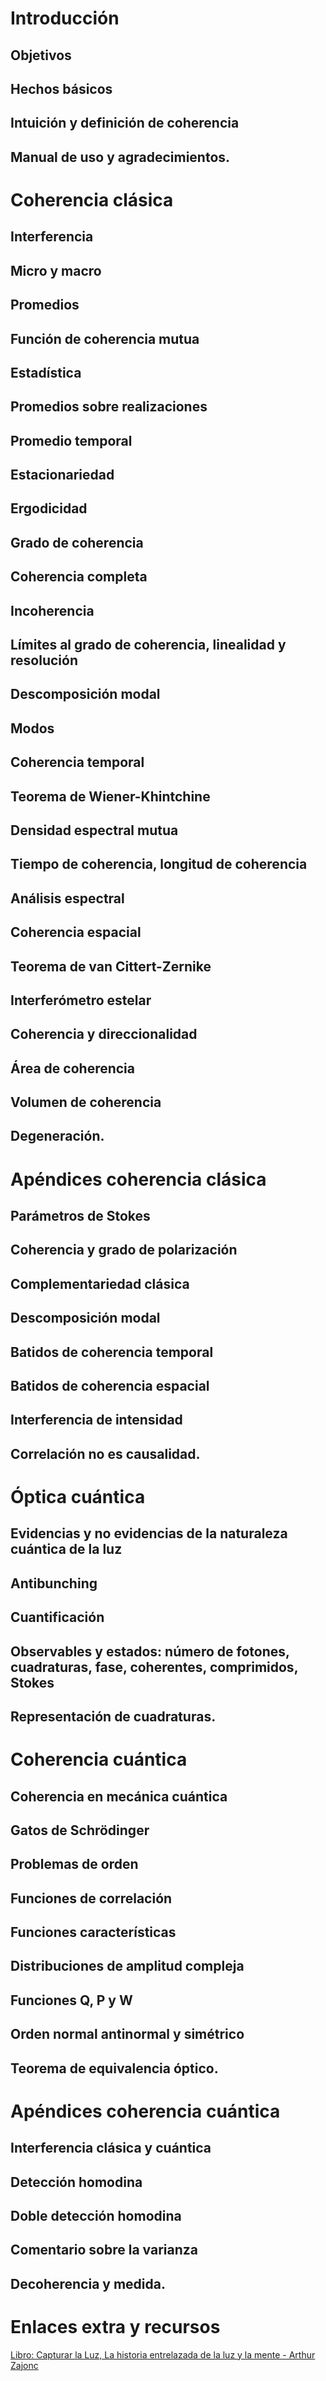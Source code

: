 # Introducción

## Objetivos
## Hechos básicos
## Intuición y definición de coherencia
## Manual de uso y agradecimientos.

# Coherencia clásica

## Interferencia
## Micro y macro
## Promedios
## Función de coherencia mutua
## Estadística
## Promedios sobre realizaciones
## Promedio temporal
## Estacionariedad
## Ergodicidad
## Grado de coherencia
## Coherencia completa
## Incoherencia
## Límites al grado de coherencia, linealidad y resolución
## Descomposición modal
## Modos
## Coherencia temporal
## Teorema de Wiener-Khintchine
## Densidad espectral mutua
## Tiempo de coherencia, longitud de coherencia
## Análisis espectral
## Coherencia espacial
## Teorema de van Cittert-Zernike
## Interferómetro estelar
## Coherencia y direccionalidad
## Área de coherencia
## Volumen de coherencia
## Degeneración.

# Apéndices coherencia clásica

## Parámetros de Stokes
## Coherencia y grado de polarización
## Complementariedad clásica
## Descomposición modal
## Batidos de coherencia temporal
## Batidos de coherencia espacial
## Interferencia de intensidad
## Correlación no es causalidad.

# Óptica cuántica

## Evidencias y no evidencias de la naturaleza cuántica de la luz
## Antibunching
## Cuantificación
## Observables y estados: número de fotones, cuadraturas, fase, coherentes, comprimidos, Stokes
## Representación de cuadraturas.

# Coherencia cuántica

## Coherencia en mecánica cuántica
## Gatos de Schrödinger
## Problemas de orden
## Funciones de correlación
## Funciones características
## Distribuciones de amplitud compleja
## Funciones Q, P y W
## Orden normal antinormal y simétrico
## Teorema de equivalencia óptico.

# Apéndices coherencia cuántica

## Interferencia clásica y cuántica
## Detección homodina
## Doble detección homodina
## Comentario sobre la varianza
## Decoherencia y medida.


# Enlaces extra y recursos

[Libro: Capturar la Luz, La historia entrelazada de la luz y la mente - Arthur Zajonc](http://www.elboomeran.com/obra/2736/capturar-la-luz/)
